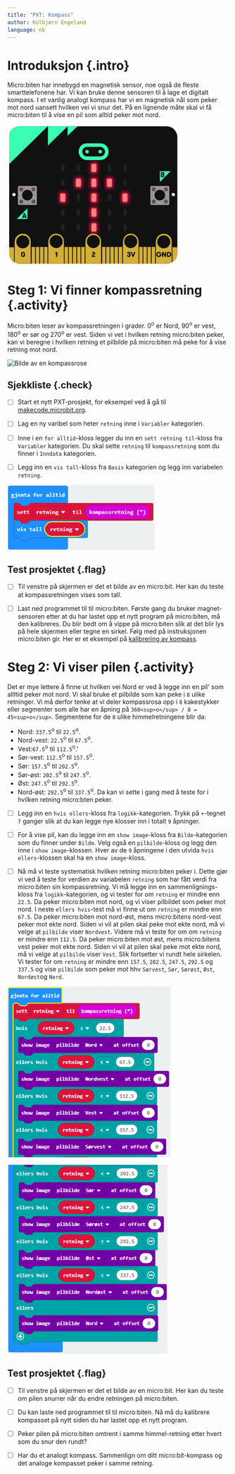 ```yaml
---
title: "PXT: Kompass"
author: Kolbjørn Engeland
language: nb
---
```



# Introduksjon {.intro}

Micro:biten har innebygd en magnetisk sensor, noe også de fleste 
smarttelefonene har. Vi kan bruke denne sensoren til å lage et digitalt
kompass. I et vanlig analogt kompass har vi en magnetisk nål som peker
mot nord uansett hvilken vei vi snur det. På en lignende måte skal vi få 
micro:biten til å vise en pil som alltid peker mot nord.

![Bilde av en microbit som viser en pil](pil.png)


# Steg 1: Vi finner kompassretning {.activity}

Micro:biten leser av kompassretningen i grader. 0<sup>o</sup> er Nord, 
90<sup>o</sup> er vest, 180<sup>o</sup> er sør og 270<sup>o</sup> er vest. 
Siden vi vet i hvilken retning micro:biten peker, kan vi beregne 
i hvilken retning et pilbilde på micro:biten må peke for å vise retning mot 
nord.

![Bilde av en kompassrose](kopmassrose.png)

## Sjekkliste {.check}

- [ ] Start et nytt PXT-prosjekt, for eksempel ved å gå til
  [makecode.microbit.org](https://makecode.microbit.org/?lang=no).

- [ ] Lag en ny varibel som heter `retning` inne i `Variabler` kategorien.

- [ ] Inne i en `for alltid`-kloss legger du inn en `sett retning til`-kloss 
fra `Variabler` kategorien. Du skal sette `retning` til `kompassretning` som 
du finner i `Inndata` kategorien.

- [ ] Legg inn en `vis tall`-kloss fra `Basis` kategorien og legg inn 
variabelen `retning`.

![Bilde som koden som viser kompassretning som tall](kompass_skript_v1.png)

## Test prosjektet {.flag}

- [ ] Til venstre på skjermen er det et bilde av en micro:bit. Her 
kan du teste at kompassretningen vises som tall.

- [ ] Last ned programmet til til micro:biten. Første gang du bruker 
magnet-sensoren etter at du har lastet opp et nytt program på micro:biten, 
må den kalibreres. Du blir bedt om å vippe på micro:biten slik at det blir 
lys på hele skjermen eller tegne en sirkel. Følg med på instruksjonen 
micro:biten gir. Her er et eksempel på 
  [kalibrering av kompass](https://dzwonsemrish7.cloudfront.net/items/3e0K2a0V3p0q1z1T352Y/compass%20calibration.mp4).


# Steg 2: Vi viser pilen {.activity}

Det er mye lettere å finne ut hvilken vei Nord er ved å legge inn en pil'
som allltid peker mot nord. Vi skal bruke et pilbilde som kan peke i `8` 
ulike retninger. Vi må derfor tenke at vi deler kompassrosa opp i `8` 
kakestykker eller segmenter som alle har en åpning på 
`360<sup>o</sup> / 8 = 45<sup>o</sup>`. Segmentene for de `8` ulike 
himmelretningene blir da:
* Nord: `337.5`<sup>o</sup> til `22.5`<sup>o</sup>. 
* Nord-vest: `22.5`<sup>o</sup> til `67.5`<sup>o</sup>. 
* Vest:`67.5`<sup>o</sup> til `112.5`<sup>o</sup>.'
* Sør-vest: `112.5`<sup>o</sup> til `157.5`<sup>o</sup>. 
* Sør: `157.5`<sup>o</sup> til `202.5`<sup>o</sup>. 
* Sør-øst: `202.5`<sup>o</sup> til `247.5`<sup>o</sup>.
* Øst: `247.5`<sup>o</sup> til `292.5`<sup>o</sup>. 
* Nord-øst: `292.5`<sup>o</sup> til `337.5`<sup>o</sup>.
Da kan vi sette i gang med å teste for i hvilken retning micro:bten peker.

- [ ] Legg inn en `hvis ellers`-kloss fra `logikk`-kategorien. Trykk på 
`+`-tegnet `7` ganger slik at du kan legge nye klosser inn i totalt `9` 
åpninger. 

- [ ] For å vise pil, kan du legge inn en `show image`-kloss fra 
`Bilde`-kategorien som du finner under `Bilde`. Velg også en
`pilbilde`-kloss og legg den inne i `show image`-klossen. Hver av de `9` 
åpningene i den utvida `hvis ellers`-klossen skal ha en `show image`-kloss.

- [ ] Nå må vi teste systematisk hvilken retning micro:biten peker i. Dette 
gjør vi ved å teste for verdien av variabelen `retning` som har fått verdi 
fra micro:biten sin kompassretning. Vi må legge inn en sammenlignings-kloss
fra `logikk`-kategorien, og vi tester for om `retning` er mindre enn `22.5`.
Da peker micro:biten mot nord, og vi viser pilbildet som peker mot nord. 
I neste `ellers hvis`-test må vi finne ut om `retning` er mindre enn `67.5`.
Da peker micro:biten mot nord-øst, mens micro:bitens nord-vest peker mot
ekte nord. Siden vi vil at pilen skal peke mot ekte nord, må vi velge at 
`pilbilde` viser `Nordvest`. Videre må vi teste for om om `retning` er mindre 
enn `112.5`. Da peker micro:biten mot øst, mens micro:bitens vest peker mot
ekte nord. Siden vi vil at pilen skal peke mot ekte nord, må vi velge at 
`pilbilde` viser `Vest`. 
Slik fortsetter vi rundt hele sirkelen. Vi tester for om `retning` er mindre
enn `157.5`, `202.5`, `247.5`, `292.5` og `337.5` og vise `pilbilde` som
peker mot hhv  `Sørvest`, `Sør`, `Sørøst`, `Øst`, `Nordøst`og `Nord`.

![Bilde som koden der pil peker mot ekte nord](kompass_skript_v2_1.png)

![Bilde som koden der pil peker mot ekte nord](kompass_skript_v2_2.png)

## Test prosjektet {.flag}

- [ ] Til venstre på skjermen er det et bilde av en micro:bit. Her 
kan du teste om pilen snurrer når du endre retningen på micro:biten.

- [ ] Du kan laste ned programmet til til micro:biten. Nå må du kalibrere 
kompasset på nytt siden du har lastet opp et nytt program.

- [ ] Peker pilen på micro:biten omtrent i samme himmel-retning etter hvert 
som du snur den rundt? 

- [ ] Har du et analogt kompass. Sammenlign om ditt micro:bit-kompass og det 
analoge kompasset peker i samme retning.
